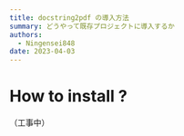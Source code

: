 ```yaml
---
title: docstring2pdf の導入方法
summary: どうやって既存プロジェクトに導入するか
authors:
  - Ningensei848
date: 2023-04-03
---
```


# How to install ?

（工事中）